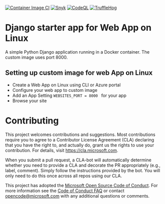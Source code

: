 [![Container Image CI](https://github.com/LucasGonichonIPSSI/docker-django-webapp-linux/actions/workflows/anchor.yml/badge.svg?branch=master)](https://github.com/LucasGonichonIPSSI/docker-django-webapp-linux/actions/workflows/anchor.yml)
[![Snyk](https://github.com/LucasGonichonIPSSI/docker-django-webapp-linux/actions/workflows/snyk.yml/badge.svg?branch=master)](https://github.com/LucasGonichonIPSSI/docker-django-webapp-linux/actions/workflows/snyk.yml)
[![CodeQL](https://github.com/LucasGonichonIPSSI/docker-django-webapp-linux/actions/workflows/codeql-analysis.yml/badge.svg)](https://github.com/LucasGonichonIPSSI/docker-django-webapp-linux/actions/workflows/codeql-analysis.yml)
[![TruffleHog](https://github.com/LucasGonichonIPSSI/docker-django-webapp-linux/actions/workflows/main.yml/badge.svg)](https://github.com/LucasGonichonIPSSI/docker-django-webapp-linux/actions/workflows/main.yml)
# Django starter app for Web App on Linux

A simple Python Django application running in a Docker container. The custom image uses port 8000. 

## Setting up custom image for web App on Linux 
- Create a Web App on Linux using CLI or Azure portal
- Configure your web app to custom image 
- Add an App Setting ```WEBSITES_PORT = 8000 ``` for your app 
- Browse your site 
 
# Contributing

This project welcomes contributions and suggestions.  Most contributions require you to agree to a
Contributor License Agreement (CLA) declaring that you have the right to, and actually do, grant us
the rights to use your contribution. For details, visit https://cla.microsoft.com.

When you submit a pull request, a CLA-bot will automatically determine whether you need to provide
a CLA and decorate the PR appropriately (e.g., label, comment). Simply follow the instructions
provided by the bot. You will only need to do this once across all repos using our CLA.

This project has adopted the [Microsoft Open Source Code of Conduct](https://opensource.microsoft.com/codeofconduct/).
For more information see the [Code of Conduct FAQ](https://opensource.microsoft.com/codeofconduct/faq/) or
contact [opencode@microsoft.com](mailto:opencode@microsoft.com) with any additional questions or comments.
